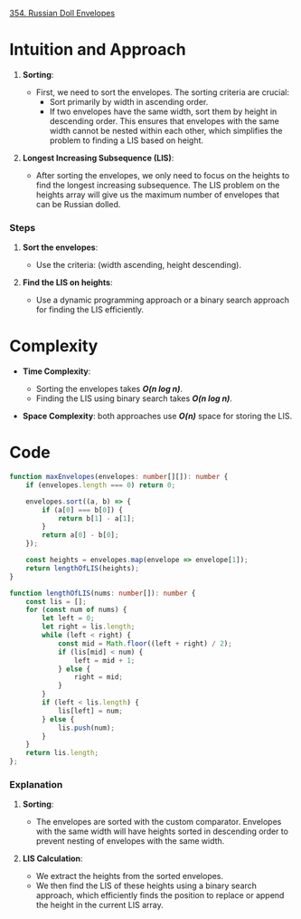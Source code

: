 [354. Russian Doll Envelopes](https://leetcode.com/problems/russian-doll-envelopes/)

# Intuition and Approach

1. **Sorting**:
   - First, we need to sort the envelopes. The sorting criteria are crucial:
     - Sort primarily by width in ascending order.
     - If two envelopes have the same width, sort them by height in descending order. This ensures that envelopes with the same width cannot be nested within each other, which simplifies the problem to finding a LIS based on height.

2. **Longest Increasing Subsequence (LIS)**:
   - After sorting the envelopes, we only need to focus on the heights to find the longest increasing subsequence. The LIS problem on the heights array will give us the maximum number of envelopes that can be Russian dolled.

### Steps

1. **Sort the envelopes**:
   - Use the criteria: (width ascending, height descending).

2. **Find the LIS on heights**:
   - Use a dynamic programming approach or a binary search approach for finding the LIS efficiently.

# Complexity

- **Time Complexity**:
  - Sorting the envelopes takes ***O(n log n)***.
  - Finding the LIS using binary search takes ***O(n log n)***.

- **Space Complexity**: both approaches use ***O(n)*** space for storing the LIS.

# Code
```typescript
function maxEnvelopes(envelopes: number[][]): number {
    if (envelopes.length === 0) return 0;

    envelopes.sort((a, b) => {
        if (a[0] === b[0]) {
            return b[1] - a[1];
        }
        return a[0] - b[0];
    });

    const heights = envelopes.map(envelope => envelope[1]);
    return lengthOfLIS(heights);
}

function lengthOfLIS(nums: number[]): number {
    const lis = [];
    for (const num of nums) {
        let left = 0;
        let right = lis.length;
        while (left < right) {
            const mid = Math.floor((left + right) / 2);
            if (lis[mid] < num) {
                left = mid + 1;
            } else {
                right = mid;
            }
        }
        if (left < lis.length) {
            lis[left] = num;
        } else {
            lis.push(num);
        }
    }
    return lis.length;
};

```

### Explanation

1. **Sorting**:
   - The envelopes are sorted with the custom comparator. Envelopes with the same width will have heights sorted in descending order to prevent nesting of envelopes with the same width.

2. **LIS Calculation**:
   - We extract the heights from the sorted envelopes.
   - We then find the LIS of these heights using a binary search approach, which efficiently finds the position to replace or append the height in the current LIS array.